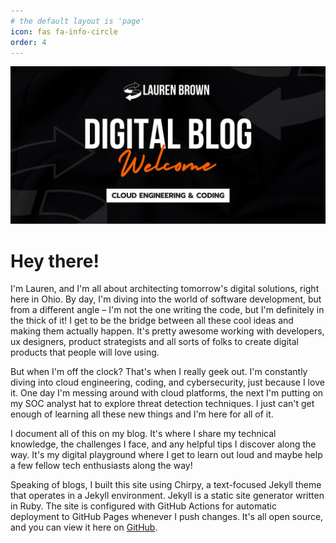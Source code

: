 ```yaml
---
# the default layout is 'page'
icon: fas fa-info-circle
order: 4
---
```



![About](/assets/img/profileimage.webp)

# Hey there!

I'm Lauren, and I'm all about architecting tomorrow's digital solutions, right here in Ohio. By day, I'm diving into the world of software development, but from a different angle – I'm not the one writing the code, but I'm definitely in the thick of it! I get to be the bridge between all these cool ideas and making them actually happen. It's pretty awesome working with developers, ux designers, product strategists and all sorts of folks to create digital products that people will love using.

But when I'm off the clock? That's when I really geek out. I'm constantly diving into cloud engineering, coding, and cybersecurity, just because I love it. One day I'm messing around with cloud platforms, the next I'm putting on my SOC analyst hat to explore threat detection techniques. I just can't get enough of learning all these new things and I'm here for all of it. 

I document all of this on my blog. It's where I share my technical knowledge, the challenges I face, and any helpful tips I discover along the way. It's my digital playground where I get to learn out loud and maybe help a few fellow tech enthusiasts along the way! 

Speaking of blogs, I built this site using Chirpy, a text-focused Jekyll theme that operates in a Jekyll environment. Jekyll is a static site generator written in Ruby. The site is configured with GitHub Actions for automatic deployment to GitHub Pages whenever I push changes. It's all open source, and you can view it here on [GitHub](https://github.com/lauren-che/lauren-che.github.io).

    









